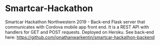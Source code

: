 # Smartcar-Hackathon
Smartcar Hackathon Northwestern 2019 - Back-end Flask server that communicates with Cordova mobile app front end. It is a REST API with handlers for GET and POST requests. Deployed on Heroku. See back-end here: https://github.com/jonathanwarkentin/smartcar-hackathon-backend
